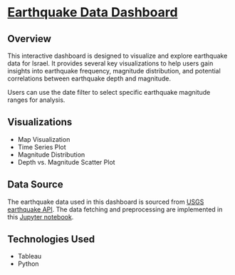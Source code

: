 # [Earthquake Data Dashboard](https://public.tableau.com/app/profile/kuzma.tsukanov/viz/Earthquakes_in_israel/Dashboard_Earthquakes)

## Overview

This interactive dashboard is designed to visualize and explore earthquake data for Israel. It provides several key visualizations to help users gain insights into earthquake frequency, magnitude distribution, and potential correlations between earthquake depth and magnitude.

Users can use the date filter to select specific earthquake magnitude ranges for analysis.

## Visualizations

- Map Visualization
- Time Series Plot
- Magnitude Distribution
- Depth vs. Magnitude Scatter Plot

## Data Source

The earthquake data used in this dashboard is sourced from [USGS earthquake API](https://earthquake.usgs.gov). The data fetching and preprocessing are implemented in this [Jupyter notebook](https://github.com/kuzmatsukanov/tableau-works/blob/main/tableau-earthquakes/usgs_extract.ipynb).

## Technologies Used

- Tableau
- Python
